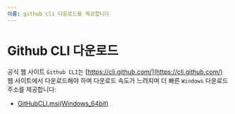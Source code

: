 ```yaml
---
이름: github cli 다운로드를 제공합니다
---
```


# Github CLI 다운로드
공식 웹 사이트 `Github CLI`는 [https://cli.github.com/](https://cli.github.com/) 웹 사이트에서 다운로드해야 하며 다운로드 속도가 느려지며 더 빠른 `Windows` 다운로드 주소를 제공합니다:

+ <a href="https://www.gitclone.com/download/gh_2.6.0_windows_amd64.msi">GitHubCLI.msi(Windows_64bit)</a>
